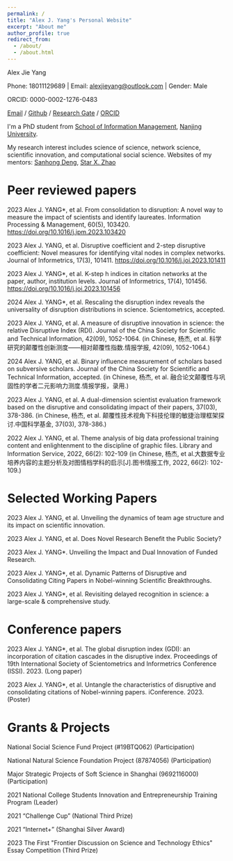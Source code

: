 ```yaml
---
permalink: /
title: "Alex J. Yang's Personal Website"
excerpt: "About me"
author_profile: true
redirect_from: 
  - /about/
  - /about.html
---
```

Alex Jie Yang

Phone: 18011129689 | Email: alexjieyang@outlook.com | Gender: Male

ORCID: 0000-0002-1276-0483

[Email](alexjieyang@outlook.com) / [Github](https://github.com/AlexJieYang) / [Research Gate](https://www.researchgate.net/profile/Alex-Yang-36) / [ORCID](https://orcid.org/0000-0002-1276-0483)

I'm a PhD student from [School of Information Management](https://im.nju.edu.cn/imeng/main.htm), [Nanjing University](https://njunju.nju.edu.cn/EN/main.htm).

My research interest includes science of science, network science, scientific innovation, and computational social science. Websites of my mentors: [Sanhong Deng](https://im.nju.edu.cn/dsh1/list.htm), [Star X. Zhao](https://faculty.fudan.edu.cn/starzhao/zh_CN/index/661567/list/index.htm)


Peer reviewed papers
======
2023 Alex J. YANG*, et al. From consolidation to disruption: A novel way to measure the impact of scientists and identify laureates. Information Processing & Management, 60(5), 103420. https://doi.org/10.1016/j.ipm.2023.103420

2023 Alex J. YANG, et al. Disruptive coefficient and 2-step disruptive coefficient: Novel measures for identifying vital nodes in complex networks. Journal of Informetrics, 17(3), 101411. https://doi.org/10.1016/j.joi.2023.101411

2023 Alex J. YANG*, et al. K-step h indices in citation networks at the paper, author, institution levels. Journal of Informetrics, 17(4), 101456. https://doi.org/10.1016/j.joi.2023.101456

2024 Alex J. YANG*, et al. Rescaling the disruption index reveals the universality of disruption distributions in science. Scientometrics, accepted.

2023 Alex J. YANG, et al. A measure of disruptive innovation in science: the relative Disruptive Index (RDI). Journal of the China Society for Scientific and Technical Information, 42(09), 1052-1064. (in Chinese, 杨杰, et al. 科学研究的颠覆性创新测度——相对颠覆性指数.情报学报, 42(09), 1052-1064.)

2024 Alex J. YANG, et al. Binary influence measurement of scholars based on subversive scholars. Journal of the China Society for Scientific and Technical Information, accepted. (in Chinese, 杨杰, et al. 融合论文颠覆性与巩固性的学者二元影响力测度.情报学报，录用.)

2023 Alex J. YANG, et al. A dual-dimension scientist evaluation framework based on the disruptive and consolidating impact of their papers, 37(03), 378-386. (in Chinese, 杨杰, et al. 颠覆性技术视角下科技伦理的敏捷治理框架探讨.中国科学基金, 37(03), 378-386.)

2022 Alex J. YANG, et al. Theme analysis of big data professional training content and enlightenment to the discipline of graphic files. Library and Information Service, 2022, 66(2): 102-109 (in Chinese, 杨杰, et al.大数据专业培养内容的主题分析及对图情档学科的启示[J].图书情报工作, 2022, 66(2): 102-109.)


Selected Working Papers
======
2023 Alex J. YANG, et al. Unveiling the dynamics of team age structure and its impact on scientific innovation.

2023 Alex J. YANG, et al. Does Novel Research Benefit the Public Society?

2023 Alex J. YANG*. Unveiling the Impact and Dual Innovation of Funded Research.

2023 Alex J. YANG*, et al. Dynamic Patterns of Disruptive and Consolidating Citing Papers in Nobel-winning Scientific Breakthroughs.

2023 Alex J. YANG*, et al. Revisiting delayed recognition in science: a large-scale & comprehensive study.

Conference papers
======
2023 Alex J. YANG*, et al. The global disruption index (GDI): an incorporation of citation cascades in the disruptive index. Proceedings of 19th International Society of Scientometrics and Informetrics Conference (ISSI). 2023. (Long paper)

2023 Alex J. YANG*, et al. Untangle the characteristics of disruptive and consolidating citations of Nobel-winning papers. iConference. 2023. (Poster)

Grants & Projects
======
National Social Science Fund Project (#19BTQ062) (Participation)

National Natural Science Foundation Project (87874056) (Participation)

Major Strategic Projects of Soft Science in Shanghai (9692116000) (Participation)

2021 National College Students Innovation and Entrepreneurship Training Program (Leader)

2021 “Challenge Cup” (National Third Prize)

2021 “Internet+” (Shanghai Silver Award)

2023 The First "Frontier Discussion on Science and Technology Ethics" Essay Competition (Third Prize)
